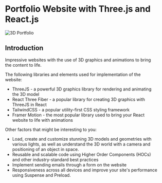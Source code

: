 # Portfolio Website with Three.js and React.js
![3D Portfolio](https://i.ibb.co/9ykhLtM/Thumbnail.png)

## Introduction
Impressive websites with the use of 3D graphics and animations to bring the content to life.
 
The following libraries and elements used for implementation of the website:
- ThreeJS - a powerful 3D graphics library for rendering and animating the 3D model
- React Three Fiber - a popular library for creating 3D graphics with ThreeJS in React
- TailwindCSS - a popular utility-first CSS styling framework
- Framer Motion - the most popular library used to bring your React website to life with animations

Other factors that might be interesting to you:

- Load, create and customize stunning 3D models and geometries with various lights, as well as understand the 3D world with a camera and positioning of an object in space.
- Reusable and scalable code using Higher Order Components (HOCs) and other industry-standard best practices
- Implement sending emails through a form on the website
- Responsiveness across all devices and improve your site's performance using Suspense and Preload.


